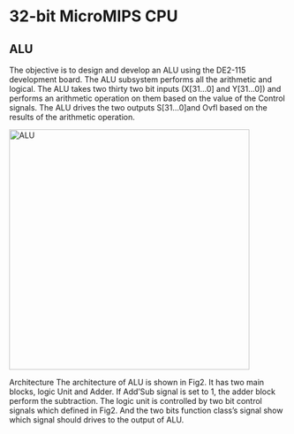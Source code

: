 # 32-bit MicroMIPS CPU

## ALU 

The objective is to design and develop an ALU using the DE2-115 development board. The ALU subsystem performs all the arithmetic and logical. The ALU takes two thirty two bit inputs (X[31...0] and Y[31...0]) and performs an arithmetic operation on them based on the value of the Control signals. The ALU drives the two outputs S[31...0]and Ovfl based on the results of the arithmetic operation.

<img width="435" alt="ALU" src="https://user-images.githubusercontent.com/16707828/74689391-f2ea0500-51a8-11ea-9d2e-07e550789890.png">

Architecture
The architecture of ALU is shown in Fig2. It has two main blocks, logic Unit and Adder. If Add’Sub signal is set to 1, the adder block perform the subtraction. The logic unit is controlled by two bit control signals which defined in Fig2. And the two bits function class’s signal show which signal should drives to the output of ALU.

